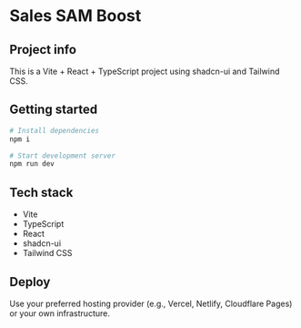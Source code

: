 # Sales SAM Boost

## Project info

This is a Vite + React + TypeScript project using shadcn-ui and Tailwind CSS.

## Getting started

```sh
# Install dependencies
npm i

# Start development server
npm run dev
```

## Tech stack

- Vite
- TypeScript
- React
- shadcn-ui
- Tailwind CSS

## Deploy

Use your preferred hosting provider (e.g., Vercel, Netlify, Cloudflare Pages) or your own infrastructure.
